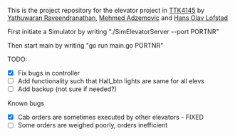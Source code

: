 

This is the project repository for the elevator project in [TTK4145](https://github.com/TTK4145) by [Yathuwaran Raveendranathan](https://github.com/yathuwaran), [Mehmed Adzemovic](https://github.com/mehmeda) and [Hans Olav Lofstad](https://github.com/SupremeAckbar)

First initiate a Simulator by writing "./SimElevatorServer --port PORTNR"

Then start main by writing "go run main.go PORTNR"



TODO:

 - [x] Fix bugs in controller
 - [ ] Add functionality such that Hall_btn lights are same for all elevs
 - [ ] Add backup (not sure if needed?)

Known bugs

 - [x] Cab orders are sometimes executed by other elevators - FIXED
 - [ ] Some orders are weighed poorly, orders inefficient
